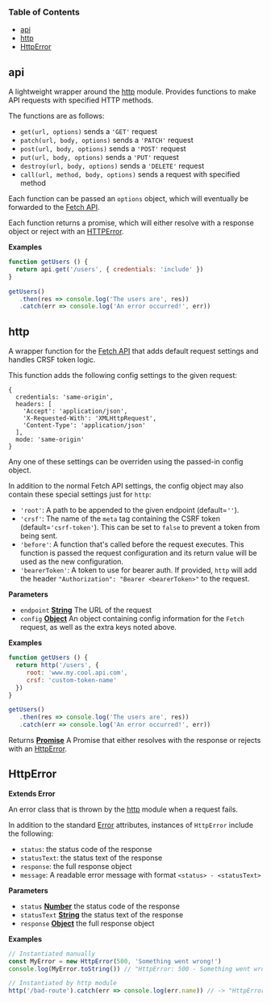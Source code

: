 <!-- Generated by documentation.js. Update this documentation by updating the source code. -->

### Table of Contents

-   [api](#api)
-   [http](#http)
-   [HttpError](#httperror)

## api

A lightweight wrapper around the [http](http) module.
Provides functions to make API requests with specified HTTP methods.

The functions are as follows:

-   `get(url, options)` sends a `'GET'` request
-   `patch(url, body, options)` sends a `'PATCH'` request
-   `post(url, body, options)` sends a `'POST'` request
-   `put(url, body, options)` sends a `'PUT'` request
-   `destroy(url, body, options)` sends a `'DELETE'` request
-   `call(url, method, body, options)` sends a request with specified method

Each function can be passed an `options` object, which will eventually be forwarded
to the [Fetch API](https://developer.mozilla.org/en-US/docs/Web/API/Fetch_API).

Each function returns a promise, which will either resolve with a response object
or reject with an [HTTPError](HTTPError).

**Examples**

```javascript
function getUsers () {
  return api.get('/users', { credentials: 'include' })
}

getUsers()
   .then(res => console.log('The users are', res))
   .catch(err => console.log('An error occurred!', err))
```

## http

A wrapper function for the [Fetch API](https://developer.mozilla.org/en-US/docs/Web/API/Fetch_API)
that adds default request settings and handles CRSF token logic.

This function adds the following config settings to the given request:

    {
      credentials: 'same-origin',
      headers: [
        'Accept': 'application/json',
        'X-Requested-With': 'XMLHttpRequest',
        'Content-Type': 'application/json'
      ],
      mode: 'same-origin'
    }

Any one of these settings can be overriden using the passed-in config object.

In addition to the normal Fetch API settings, the config object may also contain these special settings just for `http`:

-   `'root'`: A path to be appended to the given endpoint (default=`''`).
-   `'crsf'`: The name of the `meta` tag containing the CSRF token (default=`'csrf-token'`). This can be set to `false` to prevent a token from being sent.
-   `'before'`: A function that's called before the request executes. This function is passed the request configuration and its return value will be used as the new configuration.
-   `'bearerToken'`: A token to use for bearer auth. If provided, `http` will add the header `"Authorization": "Bearer <bearerToken>"` to the request.

**Parameters**

-   `endpoint` **[String](https://developer.mozilla.org/en-US/docs/Web/JavaScript/Reference/Global_Objects/String)** The URL of the request
-   `config` **[Object](https://developer.mozilla.org/en-US/docs/Web/JavaScript/Reference/Global_Objects/Object)** An object containing config information for the `Fetch` request, as well as the extra keys noted above.

**Examples**

```javascript
function getUsers () {
  return http('/users', { 
     root: 'www.my.cool.api.com', 
     crsf: 'custom-token-name'
  })
}

getUsers()
   .then(res => console.log('The users are', res))
   .catch(err => console.log('An error occurred!', err))
```

Returns **[Promise](https://developer.mozilla.org/en-US/docs/Web/JavaScript/Reference/Global_Objects/Promise)** A Promise that either resolves with the response or rejects with an [HttpError](#httperror).

## HttpError

**Extends Error**

An error class that is thrown by the [http](http) module when a request fails.

In addition to the standard [Error](https://developer.mozilla.org/en-US/docs/Web/JavaScript/Reference/Global_Objects/Error) attributes, instances of `HttpError` include the following:

-   `status`: the status code of the response
-   `statusText`: the status text of the response
-   `response`: the full response object
-   `message`: A readable error message with format `<status> - <statusText>`

**Parameters**

-   `status` **[Number](https://developer.mozilla.org/en-US/docs/Web/JavaScript/Reference/Global_Objects/Number)** the status code of the response
-   `statusText` **[String](https://developer.mozilla.org/en-US/docs/Web/JavaScript/Reference/Global_Objects/String)** the status text of the response
-   `response` **[Object](https://developer.mozilla.org/en-US/docs/Web/JavaScript/Reference/Global_Objects/Object)** the full response object

**Examples**

```javascript
// Instantiated manually
const MyError = new HttpError(500, 'Something went wrong!')
console.log(MyError.toString()) // "HttpError: 500 - Something went wrong"

// Instantiated by http module
http('/bad-route').catch(err => console.log(err.name)) // -> "HttpError"
```
